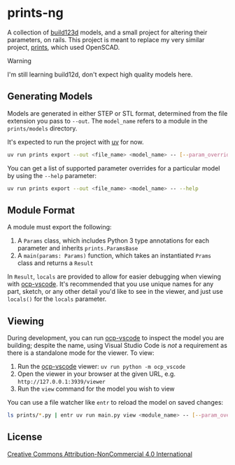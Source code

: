 # prints-ng

A collection of [build123d][] models, and a small project for altering their
parameters, on rails. This project is meant to replace my very similar project,
[prints][], which used OpenSCAD.

[build123d]: https://github.com/gumyr/build123d
[prints]: https://github.com/fardog/prints

> [!WARNING]
>
> I'm still learning build12d, don't expect high quality models here.

## Generating Models

Models are generated in either STEP or STL format, determined from the file
extension you pass to `--out`. The `model_name` refers to a module in the
`prints/models` directory.

It's expected to run the project with [uv][] for now.

[uv]: https://docs.astral.sh/uv/

```bash
uv run prints export --out <file_name> <model_name> -- [--param_override=value]
```

You can get a list of supported parameter overrides for a particular model by
using the `--help` parameter:

```bash
uv run prints export --out <file_name> <model_name> -- --help
```

## Module Format

A module must export the following:

1. A `Params` class, which includes Python 3 type annotations for each parameter
   and inherits `prints.ParamsBase`
1. A `main(params: Params)` function, which takes an instantiated `Prams` class
   and returns a `Result`

In `Result`, `locals` are provided to allow for easier debugging when viewing
with [ocp-vscode][]. It's recommended that you use unique names for any part,
sketch, or any other detail you'd like to see in the viewer, and just use
`locals()` for the `locals` parameter.

[ocp-vscode]: https://github.com/bernhard-42/vscode-ocp-cad-viewer

## Viewing

During development, you can run [ocp-vscode][] to inspect the model you are
building; despite the name, using Visual Studio Code is _not_ a requirement as
there is a standalone mode for the viewer. To view:

1. Run the [ocp-vscode][] viewer: `uv run python -m ocp_vscode`
1. Open the viewer in your browser at the given URL, e.g.
   `http://127.0.0.1:3939/viewer`
1. Run the `view` command for the model you wish to view

You can use a file watcher like `entr` to reload the model on saved changes:

```bash
ls prints/*.py | entr uv run main.py view <module_name> -- [--param_override=value]
```

## License

[Creative Commons Attribution-NonCommercial 4.0 International][cc]

[cc]: https://creativecommons.org/licenses/by-nc/4.0/
